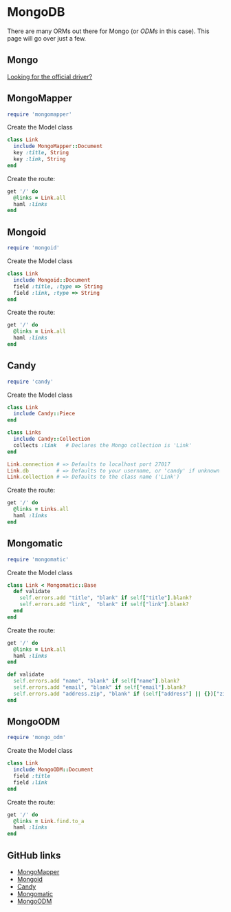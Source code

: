 # MongoDB

There are many ORMs out there for Mongo (or _ODMs_ in this case).
This page will go over just a few.

## Mongo

[Looking for the official
driver?](http://recipes.sinatrarb.com/p/databases/mongo?#article)

## MongoMapper

```ruby
require 'mongomapper'
```

Create the Model class

```ruby
class Link
  include MongoMapper::Document
  key :title, String
  key :link, String
end
```

Create the route:

```ruby
get '/' do
  @links = Link.all
  haml :links
end
```

## Mongoid

```ruby
require 'mongoid'
```

Create the Model class

```ruby
class Link
  include Mongoid::Document
  field :title, :type => String
  field :link, :type => String
end
```

Create the route:

```ruby
get '/' do
  @links = Link.all
  haml :links
end
```

## Candy

```ruby
require 'candy'
```

Create the Model class

```ruby
class Link
  include Candy::Piece
end

class Links
  include Candy::Collection
  collects :link   # Declares the Mongo collection is 'Link'
end

Link.connection # => Defaults to localhost port 27017
Link.db         # => Defaults to your username, or 'candy' if unknown
Link.collection # => Defaults to the class name ('Link')
```

Create the route:

```ruby
get '/' do
  @links = Links.all
  haml :links
end
```

## Mongomatic

```ruby
require 'mongomatic'
```

Create the Model class

```ruby
class Link < Mongomatic::Base
  def validate
    self.errors.add "title", "blank" if self["title"].blank?
    self.errors.add "link",  "blank" if self["link"].blank?
  end
end
```

Create the route:

```ruby
get '/' do
  @links = Link.all
  haml :links
end

def validate
  self.errors.add "name", "blank" if self["name"].blank?
  self.errors.add "email", "blank" if self["email"].blank?
  self.errors.add "address.zip", "blank" if (self["address"] || {})["zip"].blank?
end
```

## MongoODM

```ruby
require 'mongo_odm'
```

Create the Model class

```ruby
class Link
  include MongoODM::Document
  field :title
  field :link
end
```

Create the route:

```ruby
get '/' do
  @links = Link.find.to_a
  haml :links
end
```

## GitHub links

* [MongoMapper][mongomapper]
* [Mongoid][mongoid]
* [Candy][candy]
* [Mongomatic][mongomatic]
* [MongoODM][mongoodm]

[mongomapper]: http://mongomapper.com/
[mongoid]: http://mongoid.org/
[candy]: https://github.com/SFEley/candy
[mongomatic]: http://mongomatic.com/
[mongoodm]: https://github.com/carlosparamio/mongo_odm
